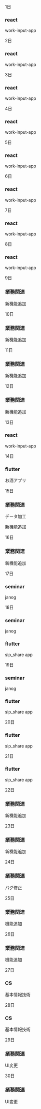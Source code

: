 1日

### react

work-input-app

2日

### react

work-input-app

3日

### react

work-input-app

4日

### react

work-input-app

5日

### react

work-input-app

6日

### react

work-input-app

7日

### react

work-input-app

8日

### react

work-input-app

9日

### 業務関連

新機能追加

10日

### 業務関連

新機能追加

11日

### 業務関連

新機能追加

12日

### 業務関連

新機能追加

13日

### react

work-input-app

14日

### flutter

お酒アプリ

15日

### 業務関連

データ加工

新機能追加

16日

### 業務関連

新機能追加

17日

### seminar

janog

18日

### seminar

janog

### flutter

sip_share app

19日

### seminar

janog

### flutter

sip_share app

20日

### flutter

sip_share app

21日

### flutter

sip_share app

22日

### 業務関連

新機能追加

23日

### 業務関連

新機能追加

24日

### 業務関連

バグ修正

25日

### 業務関連

機能追加

26日

### 業務関連

機能追加

27日

### CS

基本情報技術

28日

### CS

基本情報技術

29日

### 業務関連

UI変更

30日

### 業務関連

UI変更